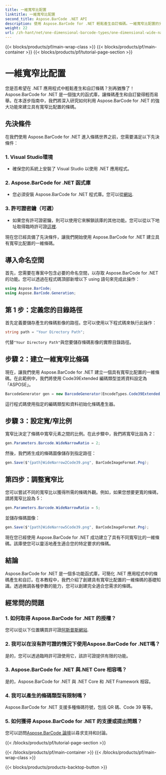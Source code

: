 ```yaml
---
title: 一維寬窄比配置
linktitle: 一維寬窄比配置
second_title: Aspose.BarCode .NET API
description: 使用 Aspose.BarCode for .NET 輕鬆產生自訂條碼。一維寬窄比配置的分步指南。
weight: 22
url: /zh-hant/net/one-dimensional-barcode-types/one-dimensional-wide-narrow-ratio-configuration/
---
```


{{< blocks/products/pf/main-wrap-class >}}
{{< blocks/products/pf/main-container >}}
{{< blocks/products/pf/tutorial-page-section >}}

# 一維寬窄比配置


您是否希望在 .NET 應用程式中輕鬆產生和自訂條碼？別再猶豫了！ Aspose.BarCode for .NET 是一個強大的函式庫，讓條碼產生和自訂變得輕而易舉。在本逐步指南中，我們將深入研究如何利用 Aspose.BarCode for .NET 的強大功能來建立具有寬窄比配置的條碼。

## 先決條件

在我們使用 Aspose.BarCode for .NET 進入條碼世界之前，您需要滿足以下先決條件：

### 1. Visual Studio環境
   - 確保您的系統上安裝了 Visual Studio 以使用 .NET 應用程式。
   
### 2. Aspose.BarCode for .NET 函式庫
   - 您必須安裝 Aspose.BarCode for .NET 程式庫。您可以從[網站](https://releases.aspose.com/barcode/net/).

### 3. 許可證密鑰（可選）
   - 如果您有許可證密鑰，則可以使用它來解鎖該庫的其他功能。您可以從以下地址取得臨時許可證[這裡](https://purchase.aspose.com/temporary-license/).

現在您已經具備了先決條件，讓我們開始使用 Aspose.BarCode for .NET 建立具有寬窄比配置的一維條碼。

## 導入命名空間

首先，您需要在專案中包含必要的命名空間，以存取 Aspose.BarCode for .NET 的功能。您可以透過在程式碼頂部新增以下 using 語句來完成此操作：

```csharp
using Aspose.BarCode;
using Aspose.BarCode.Generation;
```

## 第 1 步：定義您的目錄路徑

首先定義要儲存產生的條碼影像的路徑。您可以使用以下程式碼來執行此操作：

```csharp
string path = "Your Directory Path";
```

代替`"Your Directory Path"`與您要儲存條碼影像的實際目錄路徑。

## 步驟 2：建立一維寬窄比條碼

現在，讓我們使用 Aspose.BarCode for .NET 建立一個具有寬窄比配置的一維條碼。在此範例中，我們將使用 Code39Extended 編碼類型並將資料設定為「ASPOSE」。

```csharp
BarcodeGenerator gen = new BarcodeGenerator(EncodeTypes.Code39Extended, "ASPOSE");
```

這行程式碼使用指定的編碼類型和資料初始化條碼產生器。

## 步驟 3：設定寬/窄比例

寬窄比決定了條碼中寬窄元素之間的比例。在此步驟中，我們將寬窄比設為 2：

```csharp
gen.Parameters.Barcode.WideNarrowRatio = 2;
```

然後，我們將生成的條碼圖像儲存到指定路徑：

```csharp
gen.Save($"{path}WideNarrow2Code39.png", BarCodeImageFormat.Png);
```

## 第四步：調整寬窄比

您可以嘗試不同的寬窄比以獲得所需的條碼外觀。例如，如果您想要更寬的條碼，請將寬窄比設為 5：

```csharp
gen.Parameters.Barcode.WideNarrowRatio = 5;
```

並儲存條碼圖像：

```csharp
gen.Save($"{path}WideNarrow5Code39.png", BarCodeImageFormat.Png);
```

現在您已經使用 Aspose.BarCode for .NET 成功建立了具有不同寬窄比的一維條碼。該庫使您可以靈活地產生適合您的特定要求的條碼。

## 結論

Aspose.BarCode for .NET 是一個多功能函式庫，可簡化 .NET 應用程式中的條碼產生和自訂。在本教程中，我們介紹了創建具有寬窄比配置的一維條碼的基礎知識。透過微調各種參數的能力，您可以創建完全適合您需求的條碼。

## 經常問的問題

### 1. 如何取得 Aspose.BarCode for .NET 的授權？
您可以從以下位置購買許可證[阿斯普斯網站](https://purchase.aspose.com/buy).

### 2. 我可以在沒有許可證的情況下使用Aspose.BarCode for .NET嗎？
是的，您可以透過臨時許可證使用它，該許可證提供有限的功能。

### 3. Aspose.BarCode for .NET 與.NET Core 相容嗎？
是的，Aspose.BarCode for .NET 與 .NET Core 和 .NET Framework 相容。

### 4. 我可以產生的條碼類型有限制嗎？
Aspose.BarCode for .NET 支援多種條碼符號，包括 QR 碼、Code 39 等等。

### 5. 如何獲得 Aspose.BarCode for .NET 的支援或提出問題？
您可以訪問[Aspose.BarCode 論壇](https://forum.aspose.com/c/barcode/13)以尋求支持和討論。

{{< /blocks/products/pf/tutorial-page-section >}}

{{< /blocks/products/pf/main-container >}}
{{< /blocks/products/pf/main-wrap-class >}}

{{< blocks/products/products-backtop-button >}}
